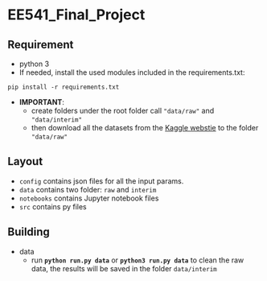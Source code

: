 # EE541_Final_Project

## Requirement
- python 3
- If needed, install the used modules included in the requirements.txt:
```
pip install -r requirements.txt
```
- **IMPORTANT**: 
  - create folders under the root folder call `"data/raw"` and `"data/interim"`
  - then download all the datasets from the [Kaggle webstie](https://www.kaggle.com/datasets/rounakbanik/the-movies-dataset?select=ratings_small.csv) to the folder `"data/raw"`

## Layout
- `config` contains json files for all the input params.
- `data` contains two folder: `raw` and `interim`
- `notebooks` contains Jupyter notebook files
- `src` contains py files


## Building
- data
  - run **`python run.py data`** or **`python3 run.py data`** to clean the raw data, the results will be saved in the folder `data/interim`